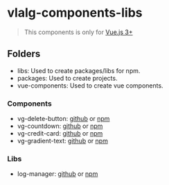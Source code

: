 # vlalg-components-libs
> This components is only for [Vue.js 3+](https://vuejs.org/)

## Folders
- libs: Used to create packages/libs for npm.
- packages: Used to create projects.
- vue-components: Used to create vue components.

### Components
- vg-delete-button: [github](https://github.com/VemLavarALoucaGamers/vlalg-frontend-components/tree/main/vue-components/vg-delete-button) or [npm](https://www.npmjs.com/package/@vemlavaraloucagamers/vg-delete-button)
- vg-countdown: [github](https://github.com/VemLavarALoucaGamers/vlalg-frontend-components/tree/main/vue-components/vg-countdown) or [npm](https://www.npmjs.com/package/@vemlavaraloucagamers/vg-countdown)
- vg-credit-card: [github](https://github.com/VemLavarALoucaGamers/vlalg-frontend-components/tree/main/vue-components/vg-credit-card) or [npm](https://www.npmjs.com/package/@vemlavaraloucagamers/vg-credit-card)
- vg-gradient-text: [github](https://github.com/VemLavarALoucaGamers/vlalg-frontend-components/tree/main/vue-components/vg-gradient-text) or [npm](https://www.npmjs.com/package/@vemlavaraloucagamers/vg-gradient-text)

### Libs
- log-manager: [github](https://github.com/VemLavarALoucaGamers/vlalg-frontend-components/tree/main/libs/log-manager) or [npm](https://www.npmjs.com/package/@vemlavaraloucagamers/md-log-manager)
